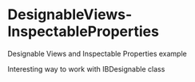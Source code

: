 # DesignableViews-InspectableProperties
Designable Views and Inspectable Properties example

Interesting way to work with IBDesignable class 
